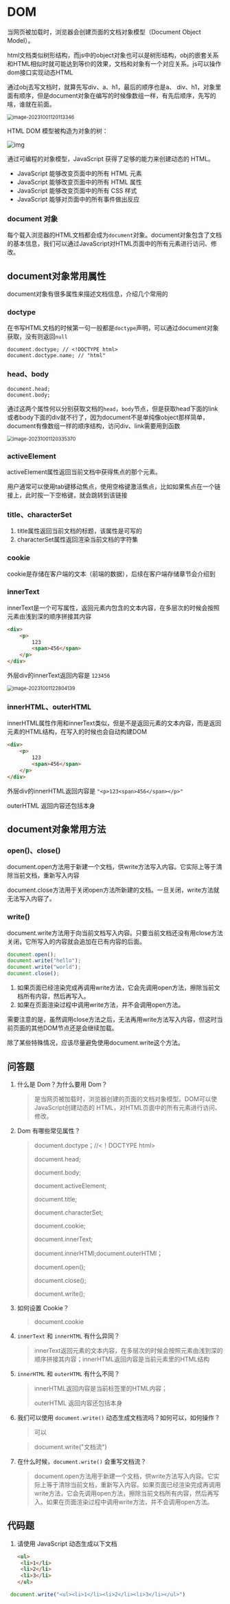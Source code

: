# DOM

当网页被加载时，浏览器会创建页面的文档对象模型（Document Object Model）。

html文档类似树形结构，而js中的object对象也可以是树形结构，obj的嵌套关系和HTML相似时就可能达到等价的效果，文档和对象有一个对应关系。js可以操作dom接口实现动态HTML

通过obj去写文档时，就算先写div、a、h1，最后的顺序也是a、 div、h1，对象里面有顺序，但是document对象在编写的时候像数组一样，有先后顺序，先写的啥，谁就在前面。

<img src="C:\Users\86153\AppData\Roaming\Typora\typora-user-images\image-20231001120113346.png" alt="image-20231001120113346" style="zoom:80%;" />





HTML DOM 模型被构造为对象的树：

![img](http://www.w3school.com.cn/i/ct_htmltree.gif)

通过可编程的对象模型，JavaScript 获得了足够的能力来创建动态的 HTML。

- JavaScript 能够改变页面中的所有 HTML 元素
- JavaScript 能够改变页面中的所有 HTML 属性
- JavaScript 能够改变页面中的所有 CSS 样式
- JavaScript 能够对页面中的所有事件做出反应

### document 对象

每个载入浏览器的HTML文档都会成为`document`对象。document对象包含了文档的基本信息，我们可以通过JavaScript对HTML页面中的所有元素进行访问、修改。

## document对象常用属性

document对象有很多属性来描述文档信息，介绍几个常用的

### doctype

在书写HTML文档的时候第一句一般都是`doctype`声明，可以通过document对象获取，没有则返回`null`

```
document.doctype; // <!DOCTYPE html>
document.doctype.name; // "html"
```

### head、body

```
document.head;
document.body;
```

通过这两个属性何以分别获取文档的`head`，`body`节点，但是获取head下面的link或者body下面的div就不行了，因为document不是单纯像object那样简单，document有像数组一样的顺序结构，访问div、link需要用到函数

<img src="C:\Users\86153\AppData\Roaming\Typora\typora-user-images\image-20231001120335370.png" alt="image-20231001120335370" style="zoom:80%;" />

### activeElement

activeElement属性返回当前文档中获得焦点的那个元素。

用户通常可以使用tab键移动焦点，使用空格键激活焦点，比如如果焦点在一个链接上，此时按一下空格键，就会跳转到该链接

### title、characterSet

1. title属性返回当前文档的标题，该属性是可写的
2. characterSet属性返回渲染当前文档的字符集

### cookie

cookie是存储在客户端的文本（前端的数据），后续在客户端存储章节会介绍到

### innerText

innerText是一个可写属性，返回元素内包含的文本内容，在多层次的时候会按照元素由浅到深的顺序拼接其内容

```html
<div>
    <p>
        123
        <span>456</span>
    </p>
</div>
```

外层div的innerText返回内容是 `123456`

<img src="C:\Users\86153\AppData\Roaming\Typora\typora-user-images\image-20231001122804139.png" alt="image-20231001122804139" style="zoom:80%;" />

### innerHTML、outerHTML

innerHTML属性作用和innerText类似，但是不是返回元素的文本内容，而是返回元素的HTML结构，在写入的时候也会自动构建DOM

```html
<div>
    <p>
        123
        <span>456</span>
    </p>
</div>
```

外层div的innerHTML返回内容是 `"<p>123<span>456</span></p>"`

outerHTML 返回内容还包括本身

## document对象常用方法

### open()、close()

document.open方法用于新建一个文档，供write方法写入内容。它实际上等于清除当前文档，重新写入内容

document.close方法用于关闭open方法所新建的文档。一旦关闭，write方法就无法写入内容了。

### write()

document.write方法用于向当前文档写入内容。只要当前文档还没有用close方法关闭，它所写入的内容就会追加在已有内容的后面。

```javascript
document.open();
document.write("hello");
document.write("world");
document.close();
```

1. 如果页面已经渲染完成再调用write方法，它会先调用open方法，擦除当前文档所有内容，然后再写入。
2. 如果在页面渲染过程中调用write方法，并不会调用open方法。

需要注意的是，虽然调用close方法之后，无法再用write方法写入内容，但这时当前页面的其他DOM节点还是会继续加载。

除了某些特殊情况，应该尽量避免使用document.write这个方法。



## 问答题

1. 什么是 Dom？为什么要用 Dom？

   > 是当网页被加载时，浏览器创建的页面的文档对象模型。DOM可以使JavaScript创建动态的 HTML，对HTML页面中的所有元素进行访问、修改。

2. Dom 有哪些常见属性？

   > document.doctype；//<！DOCTYPE html>
   >
   > document.head;
   >
   > document.body;
   >
   > document.activeElement;
   >
   > document.title;
   >
   > document.characterSet;
   >
   > document.cookie;
   >
   > document.innerText;
   >
   > document.innerHTMl;document.outerHTMl；
   >
   > document.open();
   >
   > document.close();
   >
   > document.write();

3. 如何设置 Cookie？

   > document.cookie

4. `innerText` 和 `innerHTML` 有什么异同？

   > innerText返回元素的文本内容，在多层次的时候会按照元素由浅到深的顺序拼接其内容；innerHTML返回内容是当前元素里的HTML结构

5. `innerHTML` 和 `outerHTML` 有什么不同？

   > innerHTML返回内容是当前标签里的HTML内容；
   >
   > outerHTML 返回内容还包括本身

6. 我们可以使用 `document.write()` 动态生成文档流吗？如何可以，如何操作？

   > 可以

   > document.write("文档流")

7. 在什么时候，`document.write()` 会重写文档流？

   > document.open方法用于新建一个文档，供write方法写入内容。它实际上等于清除当前文档，重新写入内容。如果页面已经渲染完成再调用write方法，它会先调用open方法，擦除当前文档所有内容，然后再写入。如果在页面渲染过程中调用write方法，并不会调用open方法。

## 代码题

1. 请使用 JavaScript 动态生成以下文档

   ```html
   <ul>
    <li>1</li>
    <li>2</li>
    <li>3</li>
   </ul>
   ```

```javascript
 document.write("<ul><li>1</li><li>2</li><li>3</li></ul>")
```

